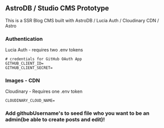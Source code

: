 ## AstroDB / Studio CMS Prototype

This is a SSR Blog CMS built with AstroDB / Lucia Auth / Cloudinary CDN / Astro

### Authentication

Lucia Auth - requires two .env tokens

```
# credentials for GitHub OAuth App
GITHUB_CLIENT_ID=
GITHUB_CLIENT_SECRET=
```

### Images - CDN

Cloudinary - Requires one .env token

```
CLOUDINARY_CLOUD_NAME=
```

### Add githubUsername's to seed file who you want to be an admin(be able to create posts and edit)!
